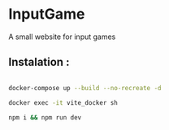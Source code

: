 # InputGame
A small website for input games

## Instalation : 

```bash

docker-compose up --build --no-recreate -d

docker exec -it vite_docker sh

npm i && npm run dev

``````
